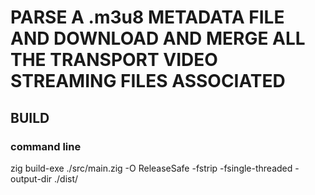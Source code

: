 # PARSE A .m3u8 METADATA FILE AND DOWNLOAD AND MERGE ALL THE TRANSPORT VIDEO STREAMING FILES ASSOCIATED

## BUILD

### command line

zig build-exe ./src/main.zig -O ReleaseSafe -fstrip -fsingle-threaded -output-dir ./dist/